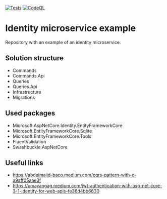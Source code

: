 [![Tests](https://github.com/MichalMoudry/identity-microservice-example/actions/workflows/dotnet_test.yaml/badge.svg)](https://github.com/MichalMoudry/identity-microservice-example/actions/workflows/dotnet_test.yaml)
[![CodeQL](https://github.com/MichalMoudry/identity-microservice-example/actions/workflows/codeql.yml/badge.svg)](https://github.com/MichalMoudry/identity-microservice-example/actions/workflows/codeql.yml)

# Identity microservice example
Repository with an example of an identity microservice.

## Solution structure
- Commands
- Commands.Api
- Queries
- Queries.Api
- Infrastructure
- Migrations

## Used packages
- Microsoft.AspNetCore.Identity.EntityFrameworkCore
- Microsoft.EntityFrameworkCore.Sqlite
- Microsoft.EntityFrameworkCore.Tools
- FluentValidation
- Swashbuckle.AspNetCore

## Useful links
- https://abdelmajid-baco.medium.com/cqrs-pattern-with-c-a9aff05aae3f
- https://umayangag.medium.com/jwt-authentication-with-asp-net-core-3-1-identity-for-web-apis-fe36d4bb6630